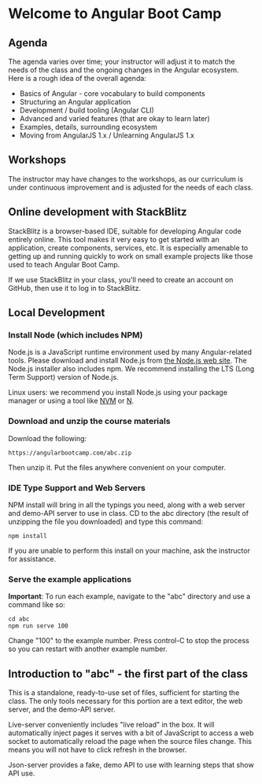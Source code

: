 # Welcome to Angular Boot Camp

## Agenda

The agenda varies over time; your instructor will adjust it to match
the needs of the class and the ongoing changes in the Angular
ecosystem. Here is a rough idea of the overall agenda:

* Basics of Angular - core vocabulary to build components
* Structuring an Angular application
* Development / build tooling (Angular CLI)
* Advanced and varied features (that are okay to learn later)
* Examples, details, surrounding ecosystem
* Moving from AngularJS 1.x / Unlearning AngularJS 1.x

## Workshops

The instructor may have changes to the workshops, as our curriculum is
under continuous improvement and is adjusted for the needs of each
class.

## Online development with StackBlitz

StackBlitz is a browser-based IDE, suitable for developing Angular
code entirely online. This tool makes it very easy to get started with
an application, create components, services, etc. It is especially
amenable to getting up and running quickly to work on small example
projects like those used to teach Angular Boot Camp.

If we use StackBlitz in your class, you'll need to create an account
on GitHub, then use it to log in to StackBlitz.

## Local Development

### Install Node (which includes NPM)

Node.js is a JavaScript runtime environment used by many
Angular-related tools. Please download and install Node.js from [the
Node.js web site](http://nodejs.org/). The Node.js installer also
includes npm. We recommend installing the LTS (Long Term Support)
version of Node.js.

Linux users: we recommend you install Node.js using your package
manager or using a tool like [NVM](https://github.com/creationix/nvm)
or [N](https://github.com/tj/n).

### Download and unzip the course materials

Download the following:

```
https://angularbootcamp.com/abc.zip
```

Then unzip it. Put the files anywhere convenient on your computer.

### IDE Type Support and Web Servers

NPM install will bring in all the typings you need, along with a web
server and demo-API server to use in class. CD to the abc
directory (the result of unzipping the file you downloaded) and type
this command:

```
npm install
```

If you are unable to perform this install on your machine, ask the
instructor for assistance.

### Serve the example applications

**Important**: To run each example, navigate to the "abc" directory
and use a command like so:

```
cd abc
npm run serve 100
```

Change "100" to the example number. Press control-C to stop the
process so you can restart with another example number.

## Introduction to "abc" - the first part of the class

This is a standalone, ready-to-use set of files, sufficient for
starting the class. The only tools necessary for this portion are a
text editor, the web server, and the demo-API server.

Live-server conveniently includes "live reload" in the box. It will
automatically inject pages it serves with a bit of JavaScript to
access a web socket to automatically reload the page when the source
files change. This means you will not have to click refresh in the
browser.

Json-server provides a fake, demo API to use with learning steps that
show API use.
